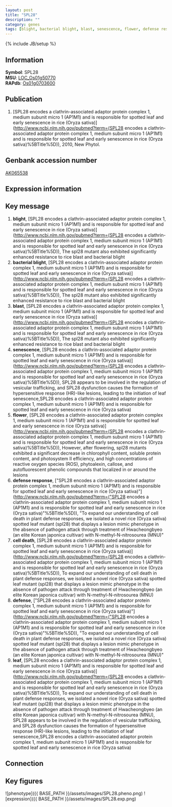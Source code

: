 ```yaml
---
layout: post
title: "SPL28"
description: ""
category: genes
tags: [blight, bacterial blight, blast, senescence, flower, defense response, cell death, defense, leaf, Gene]
---
```

{% include JB/setup %}

## Information
__Symbol__: SPL28  
__MSU__: [LOC_Os01g50770](http://rice.plantbiology.msu.edu/cgi-bin/ORF_infopage.cgi?orf=LOC_Os01g50770)  
__RAPdb__: [Os01g0703600](http://rapdb.dna.affrc.go.jp/viewer/gbrowse_details/irgsp1?name=Os01g0703600)  

## Publication
1. [SPL28 encodes a clathrin-associated adaptor protein complex 1, medium subunit micro 1 (AP1M1) and is responsible for spotted leaf and early senescence in rice (Oryza sativa)](http://www.ncbi.nlm.nih.gov/pubmed?term=(SPL28 encodes a clathrin-associated adaptor protein complex 1, medium subunit micro 1 (AP1M1) and is responsible for spotted leaf and early senescence in rice (Oryza sativa)%5BTitle%5D)), 2010, New Phytol.

## Genbank accession number
[AK065538](http://www.ncbi.nlm.nih.gov/nuccore/AK065538)

## Expression information

## Key message
1. __blight__, [SPL28 encodes a clathrin-associated adaptor protein complex 1, medium subunit micro 1 (AP1M1) and is responsible for spotted leaf and early senescence in rice (Oryza sativa)](http://www.ncbi.nlm.nih.gov/pubmed?term=(SPL28 encodes a clathrin-associated adaptor protein complex 1, medium subunit micro 1 (AP1M1) and is responsible for spotted leaf and early senescence in rice (Oryza sativa)%5BTitle%5D)),  The spl28 mutant also exhibited significantly enhanced resistance to rice blast and bacterial blight
2. __bacterial blight__, [SPL28 encodes a clathrin-associated adaptor protein complex 1, medium subunit micro 1 (AP1M1) and is responsible for spotted leaf and early senescence in rice (Oryza sativa)](http://www.ncbi.nlm.nih.gov/pubmed?term=(SPL28 encodes a clathrin-associated adaptor protein complex 1, medium subunit micro 1 (AP1M1) and is responsible for spotted leaf and early senescence in rice (Oryza sativa)%5BTitle%5D)),  The spl28 mutant also exhibited significantly enhanced resistance to rice blast and bacterial blight
3. __blast__, [SPL28 encodes a clathrin-associated adaptor protein complex 1, medium subunit micro 1 (AP1M1) and is responsible for spotted leaf and early senescence in rice (Oryza sativa)](http://www.ncbi.nlm.nih.gov/pubmed?term=(SPL28 encodes a clathrin-associated adaptor protein complex 1, medium subunit micro 1 (AP1M1) and is responsible for spotted leaf and early senescence in rice (Oryza sativa)%5BTitle%5D)),  The spl28 mutant also exhibited significantly enhanced resistance to rice blast and bacterial blight
4. __senescence__, [SPL28 encodes a clathrin-associated adaptor protein complex 1, medium subunit micro 1 (AP1M1) and is responsible for spotted leaf and early senescence in rice (Oryza sativa)](http://www.ncbi.nlm.nih.gov/pubmed?term=(SPL28 encodes a clathrin-associated adaptor protein complex 1, medium subunit micro 1 (AP1M1) and is responsible for spotted leaf and early senescence in rice (Oryza sativa)%5BTitle%5D)),  SPL28 appears to be involved in the regulation of vesicular trafficking, and SPL28 dysfunction causes the formation of hypersensitive response (HR)-like lesions, leading to the initiation of leaf senescence,SPL28 encodes a clathrin-associated adaptor protein complex 1, medium subunit micro 1 (AP1M1) and is responsible for spotted leaf and early senescence in rice (Oryza sativa)
5. __flower__, [SPL28 encodes a clathrin-associated adaptor protein complex 1, medium subunit micro 1 (AP1M1) and is responsible for spotted leaf and early senescence in rice (Oryza sativa)](http://www.ncbi.nlm.nih.gov/pubmed?term=(SPL28 encodes a clathrin-associated adaptor protein complex 1, medium subunit micro 1 (AP1M1) and is responsible for spotted leaf and early senescence in rice (Oryza sativa)%5BTitle%5D)),  However, after flowering, spl28 mutants exhibited a significant decrease in chlorophyll content, soluble protein content, and photosystem II efficiency, and high concentrations of reactive oxygen species (ROS), phytoalexin, callose, and autofluorescent phenolic compounds that localized in or around the lesions
6. __defense response__, ["SPL28 encodes a clathrin-associated adaptor protein complex 1, medium subunit micro 1 (AP1M1) and is responsible for spotted leaf and early senescence in rice (Oryza sativa)"](http://www.ncbi.nlm.nih.gov/pubmed?term=("SPL28 encodes a clathrin-associated adaptor protein complex 1, medium subunit micro 1 (AP1M1) and is responsible for spotted leaf and early senescence in rice (Oryza sativa)"%5BTitle%5D)), "To expand our understanding of cell death in plant defense responses, we isolated a novel rice (Oryza sativa) spotted leaf mutant (spl28) that displays a lesion mimic phenotype in the absence of pathogen attack through treatment of Hwacheongbyeo (an elite Korean japonica cultivar) with N-methyl-N-nitrosourea (MNU)"
7. __cell death__, [SPL28 encodes a clathrin-associated adaptor protein complex 1, medium subunit micro 1 (AP1M1) and is responsible for spotted leaf and early senescence in rice (Oryza sativa)](http://www.ncbi.nlm.nih.gov/pubmed?term=(SPL28 encodes a clathrin-associated adaptor protein complex 1, medium subunit micro 1 (AP1M1) and is responsible for spotted leaf and early senescence in rice (Oryza sativa)%5BTitle%5D)), To expand our understanding of cell death in plant defense responses, we isolated a novel rice (Oryza sativa) spotted leaf mutant (spl28) that displays a lesion mimic phenotype in the absence of pathogen attack through treatment of Hwacheongbyeo (an elite Korean japonica cultivar) with N-methyl-N-nitrosourea (MNU)
8. __defense__, ["SPL28 encodes a clathrin-associated adaptor protein complex 1, medium subunit micro 1 (AP1M1) and is responsible for spotted leaf and early senescence in rice (Oryza sativa)"](http://www.ncbi.nlm.nih.gov/pubmed?term=("SPL28 encodes a clathrin-associated adaptor protein complex 1, medium subunit micro 1 (AP1M1) and is responsible for spotted leaf and early senescence in rice (Oryza sativa)"%5BTitle%5D)), "To expand our understanding of cell death in plant defense responses, we isolated a novel rice (Oryza sativa) spotted leaf mutant (spl28) that displays a lesion mimic phenotype in the absence of pathogen attack through treatment of Hwacheongbyeo (an elite Korean japonica cultivar) with N-methyl-N-nitrosourea (MNU)"
9. __leaf__, [SPL28 encodes a clathrin-associated adaptor protein complex 1, medium subunit micro 1 (AP1M1) and is responsible for spotted leaf and early senescence in rice (Oryza sativa)](http://www.ncbi.nlm.nih.gov/pubmed?term=(SPL28 encodes a clathrin-associated adaptor protein complex 1, medium subunit micro 1 (AP1M1) and is responsible for spotted leaf and early senescence in rice (Oryza sativa)%5BTitle%5D)), To expand our understanding of cell death in plant defense responses, we isolated a novel rice (Oryza sativa) spotted leaf mutant (spl28) that displays a lesion mimic phenotype in the absence of pathogen attack through treatment of Hwacheongbyeo (an elite Korean japonica cultivar) with N-methyl-N-nitrosourea (MNU), SPL28 appears to be involved in the regulation of vesicular trafficking, and SPL28 dysfunction causes the formation of hypersensitive response (HR)-like lesions, leading to the initiation of leaf senescence,SPL28 encodes a clathrin-associated adaptor protein complex 1, medium subunit micro 1 (AP1M1) and is responsible for spotted leaf and early senescence in rice (Oryza sativa)

## Connection

## Key figures
![phenotype]({{ BASE_PATH }}/assets/images/SPL28.pheno.png)
![expression]({{ BASE_PATH }}/assets/images/SPL28.exp.png)


